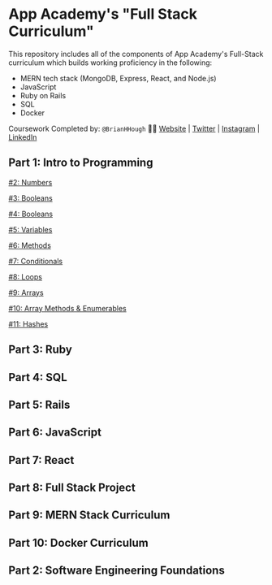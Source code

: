 # App Academy's "Full Stack Curriculum"
This repository includes all of the components of App Academy's Full-Stack curriculum which builds working proficiency in the following:
* MERN tech stack (MongoDB, Express, React, and Node.js)
* JavaScript
* Ruby on Rails
* SQL 
* Docker

Coursework Completed by: `@BrianHHough` 👨‍💻 [Website](https://BrianHHough.com) 
| 
[Twitter](https://twitter.com/BrianHHough)
|
[Instagram](https://instagram.com/BrianHHough)
|
[LinkedIn](https://linkedin.com/in/BrianHHough)

## Part 1: Intro to Programming

[#2: Numbers](https://github.com/BrianHHough/Full-Stack-Curriculum---App-Academy/tree/master/02_Intro%20to%20Programming/02_Numbers)

[#3: Booleans](https://github.com/BrianHHough/Full-Stack-Curriculum---App-Academy/tree/master/02_Intro%20to%20Programming/03_Booleans)

[#4: Booleans](https://github.com/BrianHHough/Full-Stack-Curriculum---App-Academy/tree/master/02_Intro%20to%20Programming/04_Strings)

[#5: Variables](https://github.com/BrianHHough/Full-Stack-Curriculum---App-Academy/tree/master/02_Intro%20to%20Programming/05_Variables)

[#6: Methods](https://github.com/BrianHHough/Full-Stack-Curriculum---App-Academy/tree/master/02_Intro%20to%20Programming/06_Methods)

[#7: Conditionals](https://github.com/BrianHHough/Full-Stack-Curriculum---App-Academy/tree/master/02_Intro%20to%20Programming/07_Conditionals)

[#8: Loops](https://github.com/BrianHHough/Full-Stack-Curriculum---App-Academy/tree/master/02_Intro%20to%20Programming/08_Loops)

[#9: Arrays](https://github.com/BrianHHough/Full-Stack-Curriculum---App-Academy/tree/master/02_Intro%20to%20Programming/09_Arrays)

[#10: Array Methods & Enumerables](https://github.com/BrianHHough/Full-Stack-Curriculum---App-Academy/tree/master/02_Intro%20to%20Programming/10_Array_Methods_%26_Enumerables)

[#11: Hashes](https://github.com/BrianHHough/Full-Stack-Curriculum---App-Academy/tree/master/02_Intro%20to%20Programming/11_Hashes)




## Part 3: Ruby

## Part 4: SQL

## Part 5: Rails

## Part 6: JavaScript

## Part 7: React

## Part 8: Full Stack Project

## Part 9: MERN Stack Curriculum

## Part 10: Docker Curriculum


## Part 2: Software Engineering Foundations

